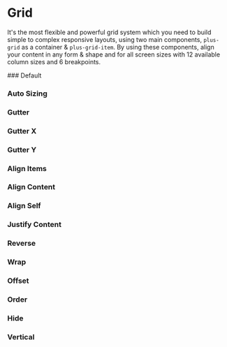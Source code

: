 # Grid

It's the most flexible and powerful grid system which you need to build simple to complex responsive layouts, using two main components, `plus-grid` as a container & `plus-grid-item`. By using these components, align your content in any form & shape and for all screen sizes with 12 available column sizes and 6 breakpoints.

<Playground />

<Usage />

<Api />

<Examples />
### Default
<Example value="default" />

### Auto Sizing

<Example value="auto-sizing" />

### Gutter

<Example value="gutter" />

### Gutter X

<Example value="gutter-x" />

### Gutter Y

<Example value="gutter-y" />

### Align Items

<Example value="align-items" />

### Align Content

<Example value="align-content" />

### Align Self

<Example value="align-self" />

### Justify Content

<Example value="justify-content" />

### Reverse

<Example value="reverse" />

### Wrap

<Example value="wrap" />

### Offset

<Example value="offset" />

### Order

<Example value="order" />

### Hide

<Example value="hide" />

### Vertical

<Example value="vertical" />

<Checklist 
    accessibility={false}
    bidirectionality={false}
    cssParts={false}
    cssVariables={false}
    documentation={false}
    examples={false}
    events={false}
    keyboard={false}
    methods={false}
    playground={false}
    properties={false}
    skeleton={false}
    slots={false}
/>
